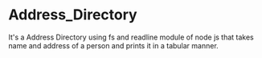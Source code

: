 # Address_Directory
It's a Address Directory using fs and readline module of node js that takes name and address of a person and prints it in a tabular manner. 
